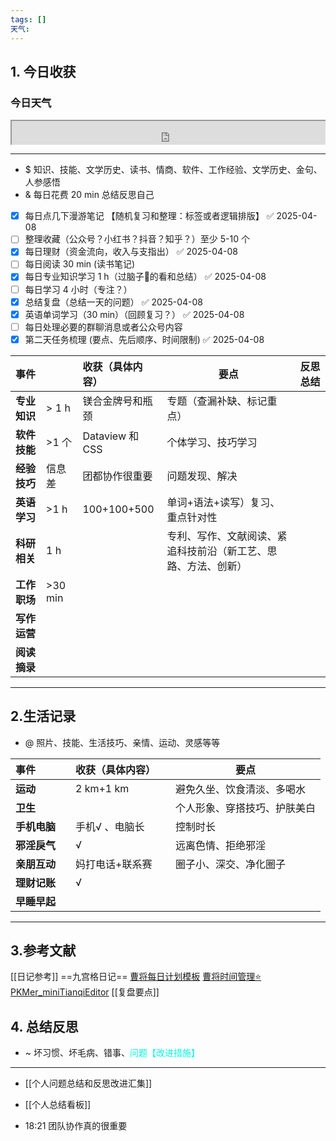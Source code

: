 ```yaml
---
tags: []
天气:
---
```


## 1. 今日收获
### 今日天气
<div style=" width: 100%;  height:40;overflow: hidden; "><iframe src="https://widget.pkmer.cn/free/miniTianqi?user=a2e5899e-975e-4457-afd4-ec3ff7dcbc90&select-theme=ta&theme=%E6%A0%B7%E5%BC%8F5&input-text=&theme-color=%2300FF88FF&select-icon=gif" allow="fullscreen" style=" height: 100%; width: 100%;"></iframe></div>

---
- $ 知识、技能、文学历史、读书、情商、软件、工作经验、文学历史、金句、人参感悟
- & 每日花费 20 min 总结反思自己 
- [x] 每日点几下漫游笔记 【随机复习和整理：标签或者逻辑排版】 ✅ 2025-04-08
- [ ] 整理收藏（公众号？小红书？抖音？知乎？）至少 5-10 个
- [x] 每日理财（资金流向，收入与支指出） ✅ 2025-04-08
- [ ] 每日阅读 30 min (读书笔记)
- [x] 每日专业知识学习 1 h（过脑子🧠的看和总结） ✅ 2025-04-08
- [ ] 每日学习 4 小时（专注？）
- [x] 总结复盘（总结一天的问题） ✅ 2025-04-08
- [x] 英语单词学习（30 min）（回顾复习？） ✅ 2025-04-08
- [ ] 每日处理必要的群聊消息或者公众号内容 
- [x] 第二天任务梳理 (要点、先后顺序、时间限制) ✅ 2025-04-08

| **事件**   |          | 收获（具体内容）       | 要点                              | 反思总结 |
| :------- | -------- | :------------- | ------------------------------- | ---- |
| **专业知识** | \> 1 h   | 镁合金牌号和瓶颈       | 专题（查漏补缺、标记重点）                   |      |
| **软件技能** | \>1 个    | Dataview 和 CSS | 个体学习、技巧学习                       |      |
| **经验技巧** | 信息差      | 团都协作很重要        | 问题发现、解决                         |      |
| **英语学习** | \>1 h    | 100+100+500    | 单词+语法+读写）复习、重点针对性               |      |
| **科研相关** | 1 h      |                | 专利、写作、文献阅读、紧追科技前沿（新工艺、思路、方法、创新） |      |
| **工作职场** | \>30 min |                |                                 |      |
| **写作运营** |          |                |                                 |      |
| **阅读摘录** |          |                |                                 |      |

---
## 2.生活记录
- @  照片、技能、生活技巧、亲情、运动、灵感等等

| **事件**   |     | 收获（具体内容）  |     | 要点             |
| :------- | --- | :-------- | --- | -------------- |
| **运动**   |     | 2 km+1 km |     | 避免久坐、饮食清淡、多喝水  |
| **卫生**   |     |           |     | 个人形象、穿搭技巧、护肤美白 |
| **手机电脑** |     | 手机√ 、电脑长  |     | 控制时长           |
| **邪淫戾气** |     | √         |     | 远离色情、拒绝邪淫      |
| **亲朋互动** |     | 妈打电话+联系赛  |     | 圈子小、深交、净化圈子    |
| **理财记账** |     | √         |     |                |
| **早睡早起** |     |           |     |                |

---
## 3.参考文献
[[日记参考]] ==九宫格日记==
[曹将每日计划模板](https://mp.weixin.qq.com/s/8LYri0lvPV5Y8snHqvpJ5g)
[曹将时间管理⭐](https://mp.weixin.qq.com/s/Z8l7B5iOoCGtjP_KvMjMxA)
[PKMer_miniTianqiEditor](https://pkmer.cn/products/widget/miniTianqiEditor/)
[[复盘要点]]
## 4. 总结反思
- ~ 坏习惯、坏毛病、错事、<font color="#00ffdc">问题【改进措施】</font>
---
- [[个人问题总结和反思改进汇集]]
- [[个人总结看板]]

- 18:21 
	团队协作真的很重要
	 